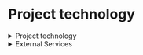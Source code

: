 # Project technology

<details>
  <summary>Project technology</summary>

1. Gatsby
2. React
3. Typescript
4. Styled Components
5. Eslint
6. Prettier
7. Jest
8. Gitgo
9. Git-chglog

</details>

<details>
  <summary>External Services</summary>

1. Git repository: [Github][github-repository]
2. Continuous Integration: [CircleCI][circleci]
3. Continuous Deployment: [Netlify][netlify]
4. Dependencies monitoring: [Dependabot][dependabot]
5. Error monitoring: [Sentry][sentry]
6. CMS: [Contentful][contentful]
7. Analytics: [Google Tag Manager][gtm]

</details>


[contentful]: https://www.contentful.com/
[github-repository]: https://github.com/kamontat/kamontat
[netlify]: https://www.netlify.com/
[circleci]: https://circleci.com/
[sentry]: https://sentry.io/
[dependabot]: https://app.dependabot.com/
[gtm]: https://tagmanager.google.com/